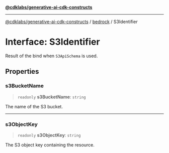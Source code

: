 [**@cdklabs/generative-ai-cdk-constructs**](../../../README.md)

***

[@cdklabs/generative-ai-cdk-constructs](../../../README.md) / [bedrock](../README.md) / S3Identifier

# Interface: S3Identifier

Result of the bind when `S3ApiSchema` is used.

## Properties

### s3BucketName

> `readonly` **s3BucketName**: `string`

The name of the S3 bucket.

***

### s3ObjectKey

> `readonly` **s3ObjectKey**: `string`

The S3 object key containing the resource.

